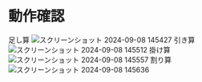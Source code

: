 # 動作確認
足し算
![スクリーンショット 2024-09-08 145427](https://github.com/user-attachments/assets/0386dc8b-ba71-49e6-a563-d3081ec24664)
引き算
![スクリーンショット 2024-09-08 145512](https://github.com/user-attachments/assets/69927539-7737-4562-9652-c8a59f0e4391)
掛け算
![スクリーンショット 2024-09-08 145557](https://github.com/user-attachments/assets/c02d88ec-597d-450e-bc13-e6938d09abbe)
割り算
![スクリーンショット 2024-09-08 145636](https://github.com/user-attachments/assets/80ad9908-df37-41db-a52c-a36041265c95)
